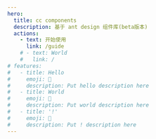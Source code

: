 ```yaml
---
hero:
  title: cc components
  description: 基于 ant design 组件库(beta版本)
  actions:
    - text: 开始使用
      link: /guide
    # - text: World
    #   link: /
# features:
#   - title: Hello
#     emoji: 💎
#     description: Put hello description here
#   - title: World
#     emoji: 🌈
#     description: Put world description here
#   - title: '!'
#     emoji: 🚀
#     description: Put ! description here
---
```

